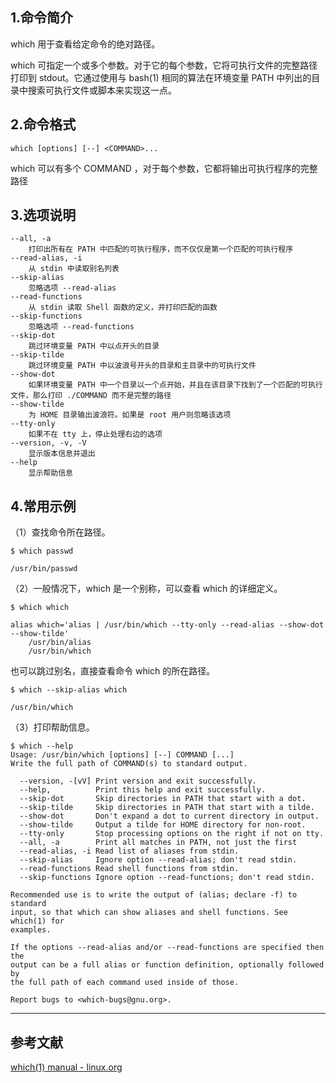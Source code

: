 ## 1.命令简介
which 用于查看给定命令的绝对路径。

which 可指定一个或多个参数。对于它的每个参数，它将可执行文件的完整路径打印到 stdout。它通过使用与 bash(1) 相同的算法在环境变量 PATH 中列出的目录中搜索可执行文件或脚本来实现这一点。

## 2.命令格式
```shell
which [options] [--] <COMMAND>...
```
which 可以有多个 COMMAND ，对于每个参数，它都将输出可执行程序的完整路径

## 3.选项说明
```shell
--all, -a
	打印出所有在 PATH 中匹配的可执行程序，而不仅仅是第一个匹配的可执行程序
--read-alias, -i
	从 stdin 中读取别名列表
--skip-alias
	忽略选项 --read-alias
--read-functions
	从 stdin 读取 Shell 函数的定义，并打印匹配的函数
--skip-functions
	忽略选项 --read-functions
--skip-dot
	跳过环境变量 PATH 中以点开头的目录
--skip-tilde
	跳过环境变量 PATH 中以波浪号开头的目录和主目录中的可执行文件
--show-dot
	如果环境变量 PATH 中一个目录以一个点开始，并且在该目录下找到了一个匹配的可执行文件，那么打印 ./COMMAND 而不是完整的路径
--show-tilde
	为 HOME 目录输出波浪符。如果是 root 用户则忽略该选项
--tty-only
	如果不在 tty 上，停止处理右边的选项
--version, -v, -V
	显示版本信息并退出
--help
	显示帮助信息
```

## 4.常用示例
（1）查找命令所在路径。
```
$ which passwd

/usr/bin/passwd
```

（2）一般情况下，which 是一个别称，可以查看 which 的详细定义。
```
$ which which

alias which='alias | /usr/bin/which --tty-only --read-alias --show-dot --show-tilde'
	/usr/bin/alias
	/usr/bin/which
```
也可以跳过别名，直接查看命令 which 的所在路径。
```
$ which --skip-alias which

/usr/bin/which
```

（3）打印帮助信息。
```
$ which --help
Usage: /usr/bin/which [options] [--] COMMAND [...]
Write the full path of COMMAND(s) to standard output.

  --version, -[vV] Print version and exit successfully.
  --help,          Print this help and exit successfully.
  --skip-dot       Skip directories in PATH that start with a dot.
  --skip-tilde     Skip directories in PATH that start with a tilde.
  --show-dot       Don't expand a dot to current directory in output.
  --show-tilde     Output a tilde for HOME directory for non-root.
  --tty-only       Stop processing options on the right if not on tty.
  --all, -a        Print all matches in PATH, not just the first
  --read-alias, -i Read list of aliases from stdin.
  --skip-alias     Ignore option --read-alias; don't read stdin.
  --read-functions Read shell functions from stdin.
  --skip-functions Ignore option --read-functions; don't read stdin.

Recommended use is to write the output of (alias; declare -f) to standard
input, so that which can show aliases and shell functions. See which(1) for
examples.

If the options --read-alias and/or --read-functions are specified then the
output can be a full alias or function definition, optionally followed by
the full path of each command used inside of those.

Report bugs to <which-bugs@gnu.org>.
```

---
## 参考文献
[which(1) manual - linux.org](https://www.linux.org/docs/man1/which.html)

<Vssue title="which" />